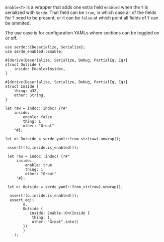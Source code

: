 `Enable<T>` is a wrapper that adds one extra field `enabled` when the `T`
is serialized with `Serde`. That field can be `true`, in which case all
of the fields for `T` need to be present, or it can be `false` at which point
all fields of `T` can be ommited.

The use case is for configuration YAMLs where sections can be toggled on or off.

```
use serde::{Deserialize, Serialize};
use serde_enabled::Enable;

#[derive(Deserialize, Serialize, Debug, PartialEq, Eq)]
struct Outside {
    inside: Enable<Inside>,
}

#[derive(Deserialize, Serialize, Debug, PartialEq, Eq)]
struct Inside {
    thing: u32,
    other: String,
}

let raw = indoc::indoc! {r#"
    inside:
        enable: false
        thing: 1
        other: "Great"
    "#};

let o: Outside = serde_yaml::from_str(raw).unwrap();

 assert!(!o.inside.is_enabled());

 let raw = indoc::indoc! {r#"
     inside:
         enable: true
         thing: 1
         other: "Great"
     "#};

 let o: Outside = serde_yaml::from_str(raw).unwrap();

  assert!(o.inside.is_enabled());
  assert_eq!(
        o,
        Outside {
           inside: Enable::On(Inside {
            thing: 1,
            other: "Great".into()
        })
        }
    );
```
